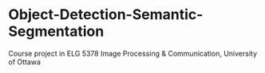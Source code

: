 # Object-Detection-Semantic-Segmentation
Course project in ELG 5378 Image Processing &amp; Communication, University of Ottawa
